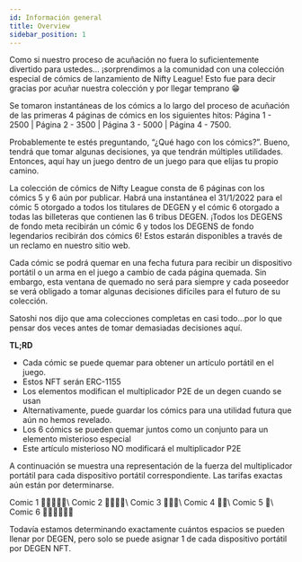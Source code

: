 ```yaml
---
id: Información general
title: Overview
sidebar_position: 1
---
```


Como si nuestro proceso de acuñación no fuera lo suficientemente divertido para ustedes... ¡sorprendimos a la comunidad con una colección especial de cómics de lanzamiento de Nifty League! Esto fue para decir gracias por acuñar nuestra colección y por llegar temprano 😁

Se tomaron instantáneas de los cómics a lo largo del proceso de acuñación de las primeras 4 páginas de cómics en los siguientes hitos: Página 1 - 2500 | Página 2 - 3500 | Página 3 - 5000 | Página 4 - 7500.

Probablemente te estés preguntando, “¿Qué hago con los cómics?”. Bueno, tendrá que tomar algunas decisiones, ya que tendrán múltiples utilidades. Entonces, aquí hay un juego dentro de un juego para que elijas tu propio camino.

La colección de cómics de Nifty League consta de 6 páginas con los cómics 5 y 6 aún por publicar. Habrá una instantánea el 31/1/2022 para el cómic 5 otorgado a todos los titulares de DEGEN y el cómic 6 otorgado a todas las billeteras que contienen las 6 tribus DEGEN. ¡Todos los DEGENS de fondo meta recibirán un cómic 6 y todos los DEGENS de fondo legendarios recibirán dos cómics 6! Estos estarán disponibles a través de un reclamo en nuestro sitio web.

Cada cómic se podrá quemar en una fecha futura para recibir un dispositivo portátil o un arma en el juego a cambio de cada página quemada. Sin embargo, esta ventana de quemado no será para siempre y cada poseedor se verá obligado a tomar algunas decisiones difíciles para el futuro de su colección.

Satoshi nos dijo que ama colecciones completas en casi todo…por lo que pensar dos veces antes de tomar demasiadas decisiones aquí.

**TL;RD**

- Cada cómic se puede quemar para obtener un artículo portátil en el juego.
- Estos NFT serán ERC-1155
- Los elementos modifican el multiplicador P2E de un degen cuando se usan
- Alternativamente, puede guardar los cómics para una utilidad futura que aún no hemos revelado.
- Los 6 cómics se pueden quemar juntos como un conjunto para un elemento misterioso especial
- Este artículo misterioso NO modificará el multiplicador P2E

A continuación se muestra una representación de la fuerza del multiplicador portátil para cada dispositivo portátil correspondiente. Las tarifas exactas aún están por determinarse.

Comic 1 💪💪💪💪💪\ Comic 2 💪💪💪💪\ Comic 3 💪💪💪\ Comic 4 💪💪\ Comic 5 💪\ Comic 6 💪💪💪💪💪💪


Todavía estamos determinando exactamente cuántos espacios se pueden llenar por DEGEN, pero solo se puede asignar 1 de cada dispositivo portátil por DEGEN NFT. 
